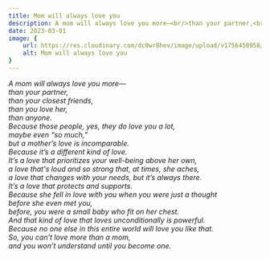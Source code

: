 ```yaml
---
title: Mom will always love you
description: A mom will always love you more—<br/>than your partner,<br/>than your closest friends,<br/>than you love her,<br/>than anyone.<br/>Because those people, yes, they do love you a lot,<br/>maybe even “so much,”<br/>but a mother’s love is incomp...
date: 2023-03-01
image: {
    url: https://res.cloudinary.com/dc0wr8hev/image/upload/v1756450958/Mom_will_always_love_you_epg7cq.jpg ,
    alt: Mom will always love you
}
---
```

_A mom will always love you more—<br>
than your partner,<br>
than your closest friends,<br>
than you love her,<br>
than anyone.<br>
Because those people, yes, they do love you a lot,<br>
maybe even “so much,”<br>
but a mother’s love is incomparable.<br>
Because it’s a different kind of love.<br>
It’s a love that prioritizes your well-being above her own,<br>
a love that's loud and so strong that, at times, she aches,<br>
a love that changes with your needs, but it’s always there.<br>
It’s a love that protects and supports.<br>
Because she fell in love with you when you were just a thought<br>
before she even met you,<br>
before, you were a small baby who fit on her chest.<br>
And that kind of love that loves unconditionally is powerful.<br>
Because no one else in this entire world will love you like that.<br>
So, you can’t love more than a mom,<br>
and you won’t understand until you become one._